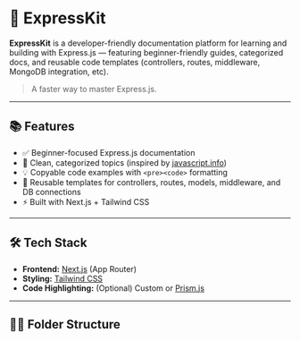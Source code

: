 # 🚀 ExpressKit

**ExpressKit** is a developer-friendly documentation platform for learning and building with Express.js — featuring beginner-friendly guides, categorized docs, and reusable code templates (controllers, routes, middleware, MongoDB integration, etc).

> A faster way to master Express.js.

---

## 📚 Features

- ✅ Beginner-focused Express.js documentation
- 🧠 Clean, categorized topics (inspired by [javascript.info](https://javascript.info))
- 💡 Copyable code examples with `<pre><code>` formatting
- 🧱 Reusable templates for controllers, routes, models, middleware, and DB connections
- ⚡ Built with Next.js + Tailwind CSS

---

## 🛠 Tech Stack

- **Frontend:** [Next.js](https://nextjs.org/) (App Router)
- **Styling:** [Tailwind CSS](https://tailwindcss.com/)
- **Code Highlighting:** (Optional) Custom or [Prism.js](https://prismjs.com/)

---

## 🧑‍💻 Folder Structure
